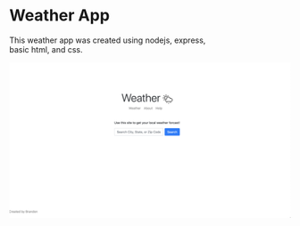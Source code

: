 Weather App
===============

This weather app was created using nodejs, express,  
basic html, and css.

![Weather, Weather_App](assets/images/Weather_App.png)